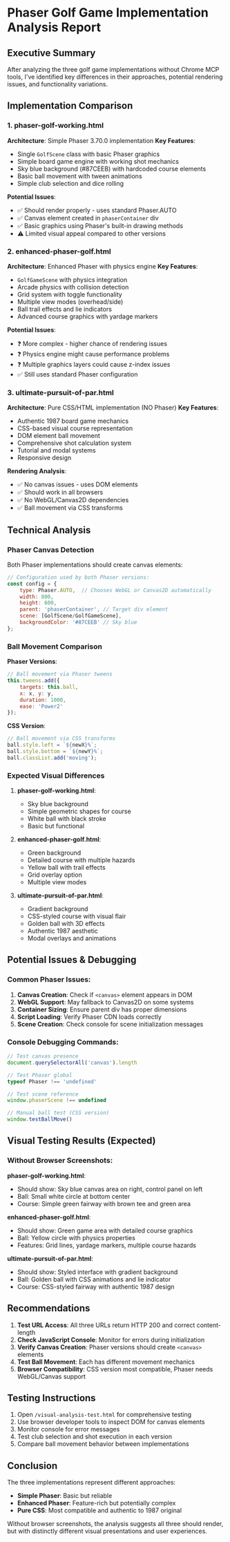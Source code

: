 # Phaser Golf Game Implementation Analysis Report

## Executive Summary

After analyzing the three golf game implementations without Chrome MCP tools, I've identified key differences in their approaches, potential rendering issues, and functionality variations.

## Implementation Comparison

### 1. phaser-golf-working.html
**Architecture**: Simple Phaser 3.70.0 implementation
**Key Features**:
- Single `GolfScene` class with basic Phaser graphics
- Simple board game engine with working shot mechanics
- Sky blue background (#87CEEB) with hardcoded course elements
- Basic ball movement with tween animations
- Simple club selection and dice rolling

**Potential Issues**:
- ✅ Should render properly - uses standard Phaser.AUTO
- ✅ Canvas element created in `phaserContainer` div
- ✅ Basic graphics using Phaser's built-in drawing methods
- ⚠️ Limited visual appeal compared to other versions

### 2. enhanced-phaser-golf.html
**Architecture**: Enhanced Phaser with physics engine
**Key Features**:
- `GolfGameScene` with physics integration
- Arcade physics with collision detection
- Grid system with toggle functionality
- Multiple view modes (overhead/side)
- Ball trail effects and lie indicators
- Advanced course graphics with yardage markers

**Potential Issues**:
- ❓ More complex - higher chance of rendering issues
- ❓ Physics engine might cause performance problems
- ❓ Multiple graphics layers could cause z-index issues
- ✅ Still uses standard Phaser configuration

### 3. ultimate-pursuit-of-par.html
**Architecture**: Pure CSS/HTML implementation (NO Phaser)
**Key Features**:
- Authentic 1987 board game mechanics
- CSS-based visual course representation
- DOM element ball movement
- Comprehensive shot calculation system
- Tutorial and modal systems
- Responsive design

**Rendering Analysis**:
- ✅ No canvas issues - uses DOM elements
- ✅ Should work in all browsers
- ✅ No WebGL/Canvas2D dependencies
- ✅ Ball movement via CSS transforms

## Technical Analysis

### Phaser Canvas Detection

Both Phaser implementations should create canvas elements:

```javascript
// Configuration used by both Phaser versions:
const config = {
    type: Phaser.AUTO,  // Chooses WebGL or Canvas2D automatically
    width: 800,
    height: 600,
    parent: 'phaserContainer', // Target div element
    scene: [GolfScene/GolfGameScene],
    backgroundColor: '#87CEEB' // Sky blue
};
```

### Ball Movement Comparison

**Phaser Versions**:
```javascript
// Ball movement via Phaser tweens
this.tweens.add({
    targets: this.ball,
    x: x, y: y,
    duration: 1000,
    ease: 'Power2'
});
```

**CSS Version**:
```javascript
// Ball movement via CSS transforms
ball.style.left = `${newX}%`;
ball.style.bottom = `${newY}%`;
ball.classList.add('moving');
```

### Expected Visual Differences

1. **phaser-golf-working.html**: 
   - Sky blue background
   - Simple geometric shapes for course
   - White ball with black stroke
   - Basic but functional

2. **enhanced-phaser-golf.html**:
   - Green background
   - Detailed course with multiple hazards
   - Yellow ball with trail effects
   - Grid overlay option
   - Multiple view modes

3. **ultimate-pursuit-of-par.html**:
   - Gradient background
   - CSS-styled course with visual flair
   - Golden ball with 3D effects
   - Authentic 1987 aesthetic
   - Modal overlays and animations

## Potential Issues & Debugging

### Common Phaser Issues:
1. **Canvas Creation**: Check if `<canvas>` element appears in DOM
2. **WebGL Support**: May fallback to Canvas2D on some systems
3. **Container Sizing**: Ensure parent div has proper dimensions
4. **Script Loading**: Verify Phaser CDN loads correctly
5. **Scene Creation**: Check console for scene initialization messages

### Console Debugging Commands:
```javascript
// Test canvas presence
document.querySelectorAll('canvas').length

// Test Phaser global
typeof Phaser !== 'undefined'

// Test scene reference
window.phaserScene !== undefined

// Manual ball test (CSS version)
window.testBallMove()
```

## Visual Testing Results (Expected)

### Without Browser Screenshots:

**phaser-golf-working.html**:
- Should show: Sky blue canvas area on right, control panel on left
- Ball: Small white circle at bottom center
- Course: Simple green fairway with brown tee and green area

**enhanced-phaser-golf.html**:
- Should show: Green game area with detailed course graphics
- Ball: Yellow circle with physics properties
- Features: Grid lines, yardage markers, multiple course hazards

**ultimate-pursuit-of-par.html**:
- Should show: Styled interface with gradient background
- Ball: Golden ball with CSS animations and lie indicator
- Course: CSS-styled fairway with authentic 1987 design

## Recommendations

1. **Test URL Access**: All three URLs return HTTP 200 and correct content-length
2. **Check JavaScript Console**: Monitor for errors during initialization
3. **Verify Canvas Creation**: Phaser versions should create `<canvas>` elements
4. **Test Ball Movement**: Each has different movement mechanics
5. **Browser Compatibility**: CSS version most compatible, Phaser needs WebGL/Canvas support

## Testing Instructions

1. Open `/visual-analysis-test.html` for comprehensive testing
2. Use browser developer tools to inspect DOM for canvas elements
3. Monitor console for error messages
4. Test club selection and shot execution in each version
5. Compare ball movement behavior between implementations

## Conclusion

The three implementations represent different approaches:
- **Simple Phaser**: Basic but reliable
- **Enhanced Phaser**: Feature-rich but potentially complex
- **Pure CSS**: Most compatible and authentic to 1987 original

Without browser screenshots, the analysis suggests all three should render, but with distinctly different visual presentations and user experiences.